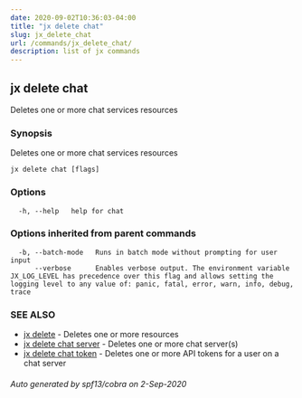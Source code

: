 ```yaml
---
date: 2020-09-02T10:36:03-04:00
title: "jx delete chat"
slug: jx_delete_chat
url: /commands/jx_delete_chat/
description: list of jx commands
---
```

## jx delete chat

Deletes one or more chat services resources

### Synopsis

Deletes one or more chat services resources

```
jx delete chat [flags]
```

### Options

```
  -h, --help   help for chat
```

### Options inherited from parent commands

```
  -b, --batch-mode   Runs in batch mode without prompting for user input
      --verbose      Enables verbose output. The environment variable JX_LOG_LEVEL has precedence over this flag and allows setting the logging level to any value of: panic, fatal, error, warn, info, debug, trace
```

### SEE ALSO

* [jx delete](/commands/jx_delete/)  - Deletes one or more resources
* [jx delete chat server](/commands/jx_delete_chat_server/)  - Deletes one or more chat server(s)
* [jx delete chat token](/commands/jx_delete_chat_token/)  - Deletes one or more API tokens for a user on a chat server

###### Auto generated by spf13/cobra on 2-Sep-2020
